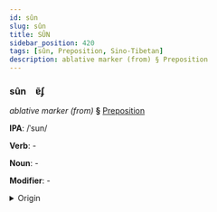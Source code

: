 ```yaml
---
id: sûn
slug: sûn
title: SÛN
sidebar_position: 420
tags: [sûn, Preposition, Sino-Tibetan]
description: ablative marker (from) § Preposition
---
```


### sûn&emsp;<span kind="abugida">ɐ̃ʄ</span>

*ablative marker (from)* **§** [Preposition](../../tags/Preposition)

**IPA**: /ˈsun/

**Verb**: -

**Noun**: -

**Modifier**: -

<details>
    <summary>Origin</summary>
    Wu 從 zon /z̥ʊŋ/<br/>
    <em>Sino-Tibetan Language Family</em>
</details>
